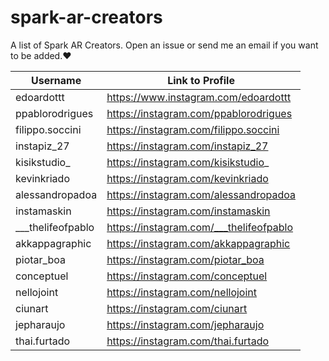 # spark-ar-creators
A list of Spark AR Creators. Open an issue or send me an email if you want to be added.❤️

| Username | Link to Profile |
| --- | --- |
| edoardottt | https://www.instagram.com/edoardottt |
| ppablorodrigues | https://instagram.com/ppablorodrigues |
| filippo.soccini | https://instagram.com/filippo.soccini |
| instapiz_27 | https://instagram.com/instapiz_27 |
| kisikstudio_ | https://instagram.com/kisikstudio_ |
| kevinkriado | https://instagram.com/kevinkriado |
| alessandropadoa | https://instagram.com/alessandropadoa |
| instamaskin | https://instagram.com/instamaskin |
| \_\_\_thelifeofpablo | https://instagram.com/___thelifeofpablo |
| akkappagraphic | https://instagram.com/akkappagraphic |
| piotar_boa | https://instagram.com/piotar_boa |
| conceptuel | https://instagram.com/conceptuel |
| nellojoint | https://instagram.com/nellojoint |
| ciunart | https://instagram.com/ciunart | 
| jepharaujo | https://instagram.com/jepharaujo |
| thai.furtado | https://instagram.com/thai.furtado |
